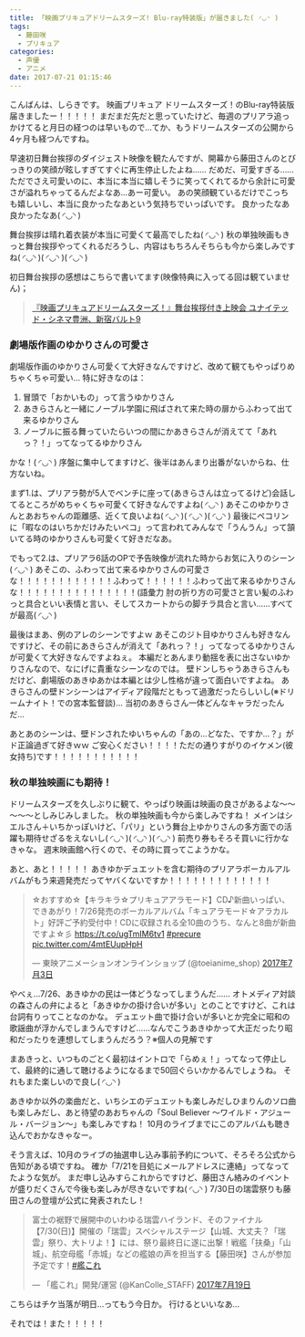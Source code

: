 ```yaml
---
title: 「映画プリキュアドリームスターズ! Blu-ray特装版」が届きました( ◜◡◝ )
tags:
  - 藤田咲
  - プリキュア
categories:
  - 声優
  - アニメ
date: 2017-07-21 01:15:46
---
```


こんばんは、しらきです。
映画プリキュア ドリームスターズ！のBlu-ray特装版届きましたー！！！！！
まだまだ先だと思っていたけど、毎週のプリアラ追っかけてると月日の経つのは早いもので…てか、もうドリームスターズの公開から4ヶ月も経つんですね。
<!-- more -->
早速初日舞台挨拶のダイジェスト映像を観たんですが、開幕から藤田さんのとびっきりの笑顔が眩しすぎてすぐに再生停止したよね……
だめだ、可愛すぎる……ただでさえ可愛いのに、本当に本当に嬉しそうに笑ってくれてるから余計に可愛さが溢れちゃってるんだよなあ…あー可愛い。
あの笑顔観ているだけでこっちも嬉しいし、本当に良かったなあという気持ちでいっぱいです。
良かったなあ良かったなあ( ◜◡◝ )

舞台挨拶は晴れ着衣装が本当に可愛くて最高でしたね( ◜◡◝ )
秋の単独映画もきっと舞台挨拶やってくれるだろうし、内容はもちろんそちらも今から楽しみですね( ◜◡◝ )( ◜◡◝ )( ◜◡◝ )

初日舞台挨拶の感想はこちらで書いてます(映像特典に入ってる回は観ていません)；

>  [『映画プリキュアドリームスターズ！』舞台挨拶付き上映会 ユナイテッド・シネマ豊洲、新宿バルト9](/sblog/2017/03/19/precure-movie-speech/ "『映画プリキュアドリームスターズ！』舞台挨拶付き上映会 ユナイテッド・シネマ豊洲、新宿バルト9")

### 劇場版作画のゆかりさんの可愛さ

劇場版作画のゆかりさん可愛くて大好きなんですけど、改めて観てもやっぱりめちゃくちゃ可愛い…
特に好きなのは：

1. 冒頭で「おかいもの」って言うゆかりさん
1. あきらさんと一緒にノーブル学園に飛ばされて来た時の扉からふわって出て来るゆかりさん
1. ノーブルに振る舞っていたらいつの間にかあきらさんが消えてて「あれっ？！」ってなってるゆかりさん

かな！( ◜◡◝ )
序盤に集中してますけど、後半はあんまり出番がないからね、仕方ないね。

まず1.は、プリアラ勢が5人でベンチに座って(あきらさんは立ってるけど)会話してるところがめちゃくちゃ可愛くて好きなんですよね( ◜◡◝ )
あそこのゆかりさんとあおちゃんの距離感、近くて良いよね( ◜◡◝ )( ◜◡◝ )( ◜◡◝ )
最後にペコリンに「暇なのはいちかだけみたいペコ」って言われてみんなで「うんうん」って頷いてる時のゆかりさんも可愛くて好きだなあ。

でもって2.は、プリアラ6話のOPで予告映像が流れた時からお気に入りのシーン( ◜◡◝ )
あそこの、ふわって出て来るゆかりさんの可愛さな！！！！！！！！！！！！ふわって！！！！！！ふわって出て来るゆかりさんな！！！！！！！！！！！！！！！(語彙力
肘の折り方の可愛さと言い髪のふわっと具合といい表情と言い、そしてスカートからの脚チラ具合と言い……すべてが最高( ◜◡◝ )

最後はまあ、例のアレのシーンですよｗ
あそこのジト目ゆかりさんも好きなんですけど、その前にあきらさんが消えて「あれっ？！」ってなってるゆかりさんが可愛くて大好きなんですよねぇ。
本編だとあんまり動揺を表に出さないゆかりさんなので、なにげに貴重なシーンなのでは。
壁ドンしちゃうあきらさんもだけど、劇場版のあきゆあかは本編とは少し性格が違って面白いですよね。
あきらさんの壁ドンシーンはアイディア段階だともって過激だったらしいし(※ドリームナイト！での宮本監督談)…
当初のあきらさん一体どんなキャラだったんだ…

あとあのシーンは、壁ドンされたゆいちゃんの「あの…どなた、ですか…？」がド正論過ぎて好きｗｗ
ご安心ください！！！！ただの通りすがりのイケメン(彼女持ち)です！！！！！！！！！！！

### 秋の単独映画にも期待！

ドリームスターズを久しぶりに観て、やっぱり映画は映画の良さがあるよな～～～～～としみじみしました。
秋の単独映画も今から楽しみですね！
メインはシエルさん＋いちかっぽいけど、「パリ」という舞台上ゆかりさんの多方面での活躍も期待せざるをえないし( ◜◡◝ )( ◜◡◝ )( ◜◡◝ )
前売り券もそろそ買いに行かなきゃな。
週末映画館へ行くので、その時に買ってこようかな。

あと、あと！！！！！
あきゆかデュエットを含む期待のプリアラボーカルアルバムがもう来週発売だってヤバくないですか！！！！！！！！！！！！！

<blockquote class="twitter-tweet" data-lang="ja"><p lang="ja" dir="ltr">☆おすすめ☆【キラキラ☆プリキュアアラモード】CD♪新曲いっぱい、できあがり！7/26発売のボーカルアルバム「キュアラモード☆アラカルト」好評ご予約受付中！CDに収録される全10曲のうち、なんと8曲が新曲ですよ☆彡 <a href="https://t.co/ugTmIM6tv1">https://t.co/ugTmIM6tv1</a> <a href="https://twitter.com/hashtag/precure?src=hash">#precure</a> <a href="https://t.co/4mtEUupHpH">pic.twitter.com/4mtEUupHpH</a></p>&mdash; 東映アニメーションオンラインショップ (@toeianime_shop) <a href="https://twitter.com/toeianime_shop/status/881710517651361792">2017年7月3日</a></blockquote>
<script async src="//platform.twitter.com/widgets.js" charset="utf-8"></script>

やべぇ…7/26、あきゆかの民は一体どうなってしまうんだ……
オトメディア対談の森さんの弁によると「あきゆかの掛け合いが多い」とのことですけど、これは台詞有りってことなのかな。
デュエット曲で掛け合いが多いとか完全に昭和の歌謡曲が浮かんでしまうんですけど……なんでこうあきゆかって大正だったり昭和だったりを連想してしまうんだろう？※個人の見解です

まあきっと、いつものごとく最初はイントロで「らめぇ！」ってなって停止して、最終的に通して聴けるようになるまで50回ぐらいかかるんでしょうね。
それもまた楽しいので良し( ◜◡◝ )

あきゆか以外の楽曲だと、いちシエのデュエットも楽しみだしひまりんのソロ曲も楽しみだし、あと待望のあおちゃんの「Soul Believer ～ワイルド・アジュール・バージョン～」も楽しみですね！
10月のライブまでにこのアルバムも聴き込んでおかなきゃなー。

そう言えば、10月のライブの抽選申し込み事前予約について、そろそろ公式から告知がある頃ですね。
確か「7/21を目処にメールアドレスに連絡」ってなってたような気が。
まだ申し込みすらこれからですけど、藤田さん絡みのイベントが盛りだくさんで今後も楽しみが尽きないですね( ◜◡◝ )
7/30日の瑞雲祭りも藤田さんの登壇が公式に発表されたし！

<blockquote class="twitter-tweet" data-lang="ja"><p lang="ja" dir="ltr">富士の裾野で展開中のいわゆる瑞雲ハイランド、そのファイナル【7/30(日)】開催の「瑞雲」スペシャルステージ【山城、大丈夫？「瑞雲」祭り、大トリよ！】には、祭り最終日に遂に出撃！戦艦「扶桑」「山城」、航空母艦「赤城」などの艦娘の声を担当する【藤田咲】さんが参加予定です！<a href="https://twitter.com/hashtag/%E8%89%A6%E3%81%93%E3%82%8C?src=hash">#艦これ</a></p>&mdash; 「艦これ」開発/運営 (@KanColle_STAFF) <a href="https://twitter.com/KanColle_STAFF/status/887471437358878721">2017年7月19日</a></blockquote>
<script async src="//platform.twitter.com/widgets.js" charset="utf-8"></script>

こちらはチケ当落が明日…ってもう今日か。
行けるといいなあ…

それでは！また！！！！！
